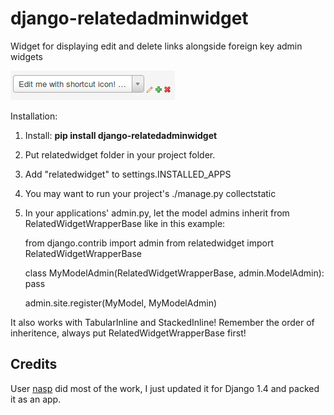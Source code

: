 django-relatedadminwidget
=========================

Widget for displaying edit and delete links alongside foreign key admin widgets

![Flowers](https://github.com/benjaoming/django-relatedadminwidget/raw/master/screenshot.png)

Installation:

1. Install: **pip install django-relatedadminwidget**
2. Put relatedwidget folder in your project folder.
3. Add "relatedwidget" to settings.INSTALLED_APPS
4. You may want to run your project's ./manage.py collectstatic
5. In your applications' admin.py, let the model admins inherit from RelatedWidgetWrapperBase like in this example:

    from django.contrib import admin
    from relatedwidget import RelatedWidgetWrapperBase

    class MyModelAdmin(RelatedWidgetWrapperBase, admin.ModelAdmin):
        pass
    
    admin.site.register(MyModel, MyModelAdmin)

It also works with TabularInline and StackedInline! Remember the order of inheritence, always put RelatedWidgetWrapperBase first!

Credits
-------

User [nasp](http://djangosnippets.org/users/nasp/) did most of the work, I just updated it for Django 1.4 and packed it as an app.